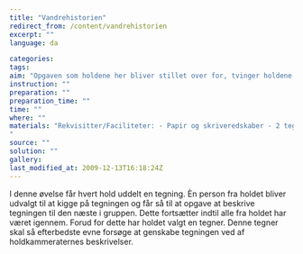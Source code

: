 ```yaml
---
title: "Vandrehistorien"
redirect_from: /content/vandrehistorien
excerpt: ""
language: da

categories: 
tags: 
aim: "Opgaven som holdene her bliver stillet over for, tvinger holdene til være omhyggelige i deres beskrivelser. Enkelte på holdene kan måske se sig nødsaget til at ændre i deres beskrivelser, for at gøre dem mere forståelige for modtageren. Dette giver de enkelte elever indblik i hvordan vi opfatter og forstår ting forskelligt."
instruction: ""
preparation: ""
preparation_time: ""
time: ""
where: ""
materials: "Rekvisitter/Faciliteter: - Papir og skriveredskaber - 2 tegninger
"
source: ""
solution: ""
gallery:
last_modified_at: 2009-12-13T16:18:24Z
---
```

I denne øvelse får hvert hold uddelt en tegning. Èn person fra holdet bliver udvalgt til at kigge på tegningen og får så til at opgave at beskrive tegningen til den næste i gruppen. Dette fortsætter indtil alle fra holdet har været igennem. Forud for dette har holdet valgt en tegner. Denne tegner skal så efterbedste evne forsøge at genskabe tegningen ved af holdkammeraternes beskrivelser.
